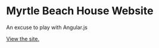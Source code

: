 # Myrtle Beach House Website
An excuse to play with Angular.js

[View the site.](http://gjdipietro.github.io/myrtlebeach/ "View the site.")

